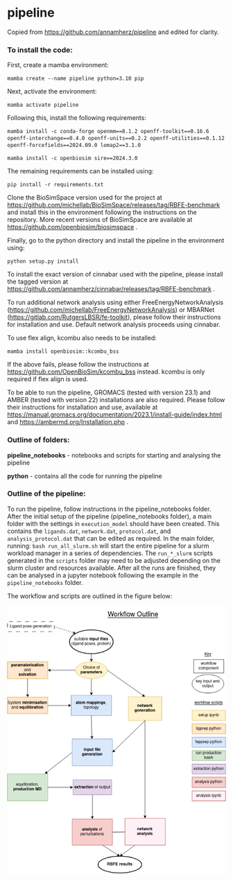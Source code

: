 # pipeline

Copied from https://github.com/annamherz/pipeline and edited for clarity.

### To install the code:

First, create a mamba environment:

```
mamba create --name pipeline python=3.10 pip
```

Next, activate the environment:

```
mamba activate pipeline
```

Following this, install the following requirements:

```
mamba install -c conda-forge openmm==8.1.2 openff-toolkit==0.16.6 openff-interchange==0.4.0 openff-units==0.2.2 openff-utilities==0.1.12 openff-forcefields==2024.09.0 lomap2==3.1.0
```

```
mamba install -c openbiosim sire==2024.3.0
```

The remaining requirements can be installed using:

```
pip install -r requirements.txt
```

Clone the BioSimSpace version used for the project at https://github.com/michellab/BioSimSpace/releases/tag/RBFE-benchmark and install this in the environment following the instructions on the repository.
More recent versions of BioSimSpace are available at https://github.com/openbiosim/biosimspace .

Finally, go to the python directory and install the pipeline in the environment using:

```
python setup.py install
```

To install the exact version of cinnabar used with the pipeline, please install the tagged version at https://github.com/annamherz/cinnabar/releases/tag/RBFE-benchmark .

To run additional network analysis using either FreeEnergyNetworkAnalysis (https://github.com/michellab/FreeEnergyNetworkAnalysis) or MBARNet (https://gitlab.com/RutgersLBSR/fe-toolkit), please follow their instructions for installation and use. Default network analysis proceeds using cinnabar.

To use flex align, kcombu also needs to be installed:

```
mamba install openbiosim::kcombu_bss
```

If the above fails, please follow the instructions at https://github.com/OpenBioSim/kcombu_bss instead. kcombu is only required if flex align is used.

To be able to run the pipeline, GROMACS (tested with version 23.1) and AMBER (tested with version 22) installations are also required. Please follow their instructions for installation and use, available at https://manual.gromacs.org/documentation/2023.1/install-guide/index.html and https://ambermd.org/Installation.php .

### Outline of folders:

**pipeline_notebooks** - notebooks and scripts for starting and analysing the pipeline

**python** - contains all the code for running the pipeline


### Outline of the pipeline:

To run the pipeline, follow instructions in the pipeline_notebooks folder. After the initial setup of the pipeline (pipeline_notebooks folder), a main folder with the settings in `execution_model` should have been created. This contains the `ligands.dat`, `network.dat`, `protocol.dat`, and `analysis_protocol.dat` that can be edited as required. In the main folder, running: `bash run_all_slurm.sh` will start the entire pipeline for a slurm workload manager in a series of dependencies. The `run_*_slurm` scripts generated in the `scripts` folder may need to be adjusted depending on the slurm cluster and resources available. After all the runs are finished, they can be analysed in a jupyter notebook following the example in the `pipeline_notebooks` folder.

The workflow and scripts are outlined in the figure below:

![](pipeline_outline.png)
